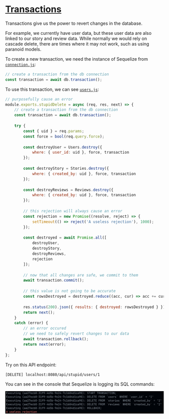 # [Transactions](https://sequelize.org/master/manual/transactions.html)

Transactions give us the power to revert changes in the database.

For example, we currently have user data, but these user data are also linked to our story and review data. While normally we would rely on cascade delete, there are times where it may not work, such as using paranoid models.

To create a new transaction, we need the instance of Sequelize from [`connection.js`](../server/src/config/connection.js):

```js
// create a transaction from the db connection
const transaction = await db.transaction();
```

To use this transaction, we can see [`users.js`](../server/src/controllers/users.js):

```js
// purposefully cause an error
module.exports.stupidDelete = async (req, res, next) => {
    // create a transaction from the db connection
    const transaction = await db.transaction();
    
    try {
        const { uid } = req.params;
        const force = bool(req.query.force);

        const destroyUser = Users.destroy({
            where: { user_id: uid }, force, transaction
        });

        const destroyStory = Stories.destroy({
            where: { created_by: uid }, force, transaction
        });

        const destroyReviews = Reviews.destroy({
            where: { created_by: uid }, force, transaction
        });

        // this rejection will always cause an error
        const rejection = new Promise((resolve, reject) => {
            setTimeout(() => reject('A useless rejection'), 1000);
        });

        const destroyed = await Promise.all([
            destroyUser,
            destroyStory,
            destroyReviews,
            rejection
        ]);

        // now that all changes are safe, we commit to them
        await transaction.commit();

        // this value is not going to be accurate
        const rowsDestroyed = destroyed.reduce((acc, cur) => acc += cur, 0);

        res.status(200).json({ results: { destroyed: rowsDestroyed } });
        return next();
    }
    catch (error) {
        // an error occured
        // we need to safely revert changes to our data
        await transaction.rollback();
        return next(error);
    }
};
```

Try on this API endpoint:

```
[DELETE] localhost:8080/api/stupid/users/1
```

You can see in the console that Sequelize is logging its SQL commands:

![Server terminal](../screenshots/db_transaction.png)
